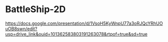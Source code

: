 # BattleShip-2D

https://docs.google.com/presentation/d/1VsoH5KyWnpU77a3oRJQcYRhUOuOB8swn/edit?usp=drive_link&ouid=101362583803191263078&rtpof=true&sd=true
